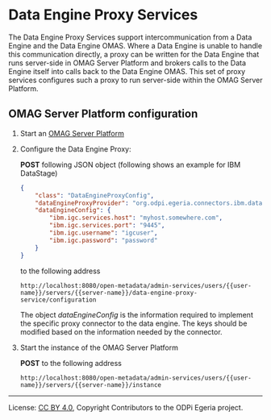 <!-- SPDX-License-Identifier: CC-BY-4.0 -->
<!-- Copyright Contributors to the ODPi Egeria project. -->

# Data Engine Proxy Services

The Data Engine Proxy Services support intercommunication from a Data Engine and
the Data Engine OMAS. Where a Data Engine is unable to handle this communication
directly, a proxy can be written for the Data Engine that runs server-side in
OMAG Server Platform and brokers calls to the Data Engine itself into calls back
to the Data Engine OMAS. This set of proxy services configures such a proxy to
run server-side within the OMAG Server Platform.

## OMAG Server Platform configuration

1. Start an [OMAG Server Platform](../../../open-metadata-resources/open-metadata-tutorials/omag-server-tutorial)
1. Configure the Data Engine Proxy:

    **POST** following JSON object (following shows an example for IBM DataStage)

    ```json
    {
        "class": "DataEngineProxyConfig",
        "dataEngineProxyProvider": "org.odpi.egeria.connectors.ibm.datastage.dataengineconnector.DataStageConnectorProvider",
        "dataEngineConfig": {
            "ibm.igc.services.host": "myhost.somewhere.com",
            "ibm.igc.services.port": "9445",
            "ibm.igc.username": "igcuser",
            "ibm.igc.password": "password"
        }
    }
    ```
    
    to the following address

    ```
    http://localhost:8080/open-metadata/admin-services/users/{{user-name}}/servers/{{server-name}}/data-engine-proxy-service/configuration
    ```

    The object *dataEngineConfig* is the information required to implement the specific proxy connector to the data engine. The keys should be modified based on the information needed by the connector.

1. Start the instance of the OMAG Server Platform

    **POST** to the following address
    
    ```
    http://localhost:8080/open-metadata/admin-services/users/{{user-name}}/servers/{{server-name}}/instance
    ```

----
License: [CC BY 4.0](https://creativecommons.org/licenses/by/4.0/),
Copyright Contributors to the ODPi Egeria project.